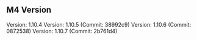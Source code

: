 ## M4 Version

Version: 1.10.4
Version: 1.10.5 (Commit: 38992c9)
Version: 1.10.6 (Commit: 0872538)
Version: 1.10.7 (Commit: 2b761d4)
